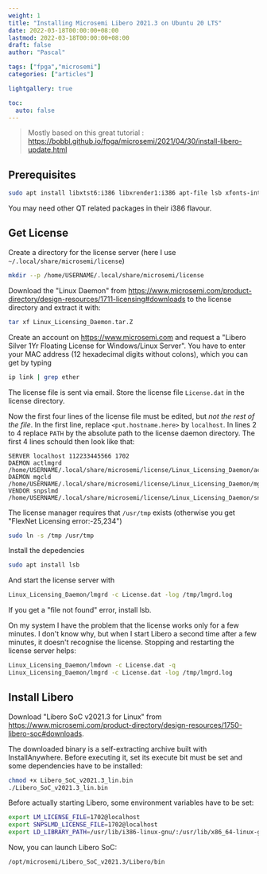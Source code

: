 ```yaml
---
weight: 1
title: "Installing Microsemi Libero 2021.3 on Ubuntu 20 LTS"
date: 2022-03-18T00:00:00+08:00
lastmod: 2022-03-18T00:00:00+08:00
draft: false
author: "Pascal"

tags: ["fpga","microsemi"]
categories: ["articles"]

lightgallery: true

toc:
  auto: false
---
```


> Mostly based on this great tutorial : https://bobbl.github.io/fpga/microsemi/2021/04/30/install-libero-update.html

## Prerequisites

```bash
sudo apt install libxtst6:i386 libxrender1:i386 apt-file lsb xfonts-intl-asian xfonts-intl-chinese xfonts-intl-chinese-big xfonts-intl-japanese xfonts-intl-japanese-big ksh libxft2:i386 libgtk2.0-0:i386 libcanberra-gtk-module:i386 libqt5xdg-dev:i386
```

You may need other QT related packages in their i386 flavour.

## Get License

Create a directory for the license server (here I use ``~/.local/share/microsemi/license``)

```bash
mkdir --p /home/USERNAME/.local/share/microsemi/license
```

Download the "Linux Daemon" from https://www.microsemi.com/product-directory/design-resources/1711-licensing#downloads to the license directory and extract it with:

```bash
tar xf Linux_Licensing_Daemon.tar.Z
```

Create an account on https://www.microsemi.com and request a "Libero Silver 1Yr Floating License for Windows/Linux Server". You have to enter your MAC address (12 hexadecimal digits without colons), which you can get by typing

```bash
ip link | grep ether
```

The license file is sent via email. Store the license file ``License.dat`` in the license directory. 

Now the first four lines of the license file must be edited, but *not the rest of the file*. In the first line, replace ``<put.hostname.here>`` by ``localhost``. In lines 2 to 4 replace ``PATH`` by the absolute path to the license daemon directory. The first 4 lines schould then look like that:

    SERVER localhost 112233445566 1702
    DAEMON actlmgrd /home/USERNAME/.local/share/microsemi/license/Linux_Licensing_Daemon/actlmgrd
    DAEMON mgcld /home/USERNAME/.local/share/microsemi/license/Linux_Licensing_Daemon/mgcld
    VENDOR snpslmd /home/USERNAME/.local/share/microsemi/license/Linux_Licensing_Daemon/snpslmd

The license manager requires that `/usr/tmp` exists (otherwise you get "FlexNet Licensing error:-25,234")

```bash
sudo ln -s /tmp /usr/tmp
```

Install the depedencies

```bash
sudo apt install lsb
```

And start the license server with

```bash
Linux_Licensing_Daemon/lmgrd -c License.dat -log /tmp/lmgrd.log
```

If you get a "file not found" error, install lsb.

On my system I have the problem that the license works only for a few minutes.
I don't know why, but when I start Libero a second time after a few minutes,
it doesn't recognise the license. Stopping and restarting the license server
helps:

```bash
Linux_Licensing_Daemon/lmdown -c License.dat -q
Linux_Licensing_Daemon/lmgrd -c License.dat -log /tmp/lmgrd.log
```

## Install Libero

Download "Libero SoC v2021.3 for Linux" from https://www.microsemi.com/product-directory/design-resources/1750-libero-soc#downloads.

The downloaded binary is a self-extracting archive built with InstallAnywhere. Before executing it, set its execute bit must be set and some dependencies have to be installed:

```bash
chmod +x Libero_SoC_v2021.3_lin.bin
./Libero_SoC_v2021.3_lin.bin
```

Before actually starting Libero, some environment variables have to be set:

```bash
export LM_LICENSE_FILE=1702@localhost
export SNPSLMD_LICENSE_FILE=1702@localhost
export LD_LIBRARY_PATH=/usr/lib/i386-linux-gnu/:/usr/lib/x86_64-linux-gnu/:/usr/lib
```

Now, you can launch Libero SoC:

```bash
/opt/microsemi/Libero_SoC_v2021.3/Libero/bin
```
